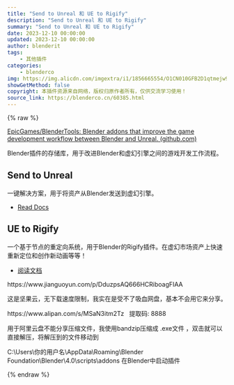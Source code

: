 ```yaml
---
title: "Send to Unreal 和 UE to Rigify"
description: "Send to Unreal 和 UE to Rigify"
summary: "Send to Unreal 和 UE to Rigify"
date: 2023-12-10 00:00:00
updated: 2023-12-10 00:00:00
author: blenderit
tags: 
    - 其他插件
categories:
    - blenderco
img: https://img.alicdn.com/imgextra/i1/1856665554/O1CN010GFB2D1qtmejw9p1F_!!1856665554.jpg
showGetMethod: false
copyright: 本插件资源来自网络，版权归原作者所有，仅供交流学习使用！
source_link: https://blenderco.cn/60385.html
---
```


{% raw %}
<p><a href="https://github.com/EpicGames/BlenderTools">EpicGames/BlenderTools: Blender addons that improve the game development workflow between Blender and Unreal. (github.com)</a></p><p>Blender插件的存储库，用于改进Blender和虚幻引擎之间的游戏开发工作流程。</p><h2>Send to Unreal</h2><p>一键解决方案，用于将资产从Blender发送到虚幻引擎。</p><ul>
<li><a href="https://epicgames.github.io/BlenderTools/send2ue/" rel="nofollow">Read Docs</a></li>
</ul><h2>UE to Rigify</h2><p>一个基于节点的重定向系统，用于Blender的Rigify插件。在虚幻市场资产上快速重新定位和创作新动画等等！</p><ul>
<li><a href="https://epicgames.github.io/BlenderTools/ue2rigify/" rel="nofollow">阅读文档</a></li>
</ul><p>https://www.jianguoyun.com/p/DduzpsAQ666HCRiboagFIAA</p><p>这是坚果云，无下载速度限制，我实在是受不了吸血网盘，基本不会用它来分享。</p><p>https://www.alipan.com/s/MSaN3itm2Tz   提取码: 8888</p><p>用于阿里云盘不能分享压缩文件，我使用bandzip压缩成 .exe文件 ，双击就可以直接解压，将解压到的文件移动到</p><p>C:\Users\你的用户名\AppData\Roaming\Blender Foundation\Blender\4.0\scripts\addons 在Blender中启动插件</p>
<div style="display: none">blenderco</div>
{% endraw %}